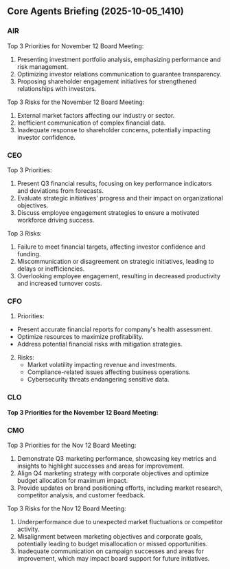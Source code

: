 ﻿## Core Agents Briefing (2025-10-05_1410)

### AIR

Top 3 Priorities for November 12 Board Meeting:

1. Presenting investment portfolio analysis, emphasizing performance and risk management.
2. Optimizing investor relations communication to guarantee transparency.
3. Proposing shareholder engagement initiatives for strengthened relationships with investors.

Top 3 Risks for the November 12 Board Meeting:

1. External market factors affecting our industry or sector.
2. Inefficient communication of complex financial data.
3. Inadequate response to shareholder concerns, potentially impacting investor confidence.

### CEO

Top 3 Priorities:

1. Present Q3 financial results, focusing on key performance indicators and deviations from forecasts.
2. Evaluate strategic initiatives' progress and their impact on organizational objectives.
3. Discuss employee engagement strategies to ensure a motivated workforce driving success.

Top 3 Risks:

1. Failure to meet financial targets, affecting investor confidence and funding.
2. Miscommunication or disagreement on strategic initiatives, leading to delays or inefficiencies.
3. Overlooking employee engagement, resulting in decreased productivity and increased turnover costs.

### CFO

1.  Priorities:

- Present accurate financial reports for company's health assessment.
- Optimize resources to maximize profitability.
- Address potential financial risks with mitigation strategies.

2. Risks:
   - Market volatility impacting revenue and investments.
   - Compliance-related issues affecting business operations.
   - Cybersecurity threats endangering sensitive data.

### CLO

**Top 3 Priorities for the November 12 Board Meeting:**

### CMO

Top 3 Priorities for the Nov 12 Board Meeting:

1. Demonstrate Q3 marketing performance, showcasing key metrics and insights to highlight successes and areas for improvement.
2. Align Q4 marketing strategy with corporate objectives and optimize budget allocation for maximum impact.
3. Provide updates on brand positioning efforts, including market research, competitor analysis, and customer feedback.

Top 3 Risks for the Nov 12 Board Meeting:

1. Underperformance due to unexpected market fluctuations or competitor activity.
2. Misalignment between marketing objectives and corporate goals, potentially leading to budget misallocation or missed opportunities.
3. Inadequate communication on campaign successes and areas for improvement, which may impact board support for future initiatives.
